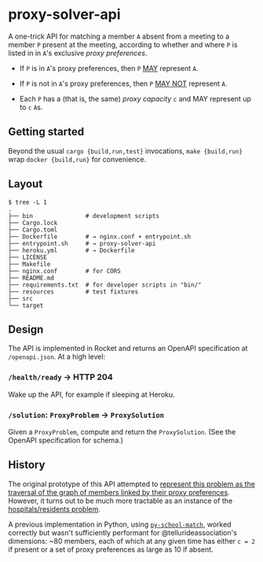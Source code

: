 # proxy-solver-api

A one-trick API for matching a member `A` absent from a meeting to a member `P`
present at the meeting, according to whether and where `P` is listed in in `A`'s
exclusive _proxy preferences_.

- If `P` is in `A`'s proxy preferences, then `P` [MAY][bcp-14] represent `A`.

- If `P` is not in `A`'s proxy preferences, then `P` [MAY NOT][bcp-14] represent
  `A`.

- Each `P` has a (that is, the same) _proxy capacity_ `c` and MAY represent up
  to `c` `A`s.

## Getting started

Beyond the usual `cargo {build,run,test}` invocations, `make {build,run}` wrap
`docker {build,run}` for convenience.

## Layout

```sh-session
$ tree -L 1
.
├── bin               # development scripts
├── Cargo.lock
├── Cargo.toml
├── Dockerfile        # → nginx.conf + entrypoint.sh
├── entrypoint.sh     # → proxy-solver-api
├── heroku.yml        # → Dockerfile
├── LICENSE
├── Makefile
├── nginx.conf        # for CORS
├── README.md
├── requirements.txt  # for developer scripts in "bin/"
├── resources         # test fixtures
├── src
└── target
```

## Design

The API is implemented in Rocket and returns an OpenAPI specification at
`/openapi.json`. At a high level:

### `/health/ready` → HTTP 204

Wake up the API, for example if sleeping at Heroku.

### `/solution`: `ProxyProblem` → `ProxySolution`

Given a `ProxyProblem`, compute and return the `ProxySolution`. (See the OpenAPI
specification for schema.)

## History

The original prototype of this API attempted to [represent this problem as the
traversal of the graph of members linked by their proxy preferences][graph].
However, it turns out to be much more tractable as an instance of the
[hospitals/residents problem][hr].

A previous implementation in Python, using [`py-school-match`][psm], worked
correctly but wasn't sufficiently performant for @tellurideassociation's
dimensions: ~80 members, each of which at any given time has either `c = 2` if
present or a set of proxy preferences as large as 10 if absent.

[bcp-14]: https://datatracker.ietf.org/doc/html/rfc2119
[graph]: https://github.com/cfm/ta-attendance-tools/blob/c86f0956a9aa50b19cd7a1ea6d00310f9f073dbb/README.md?plain=1#L26-L47
[hr]: https://en.wikipedia.org/wiki/Stable_marriage_problem#Related_problems
[psm]: https://pypi.org/project/py-school-match/
